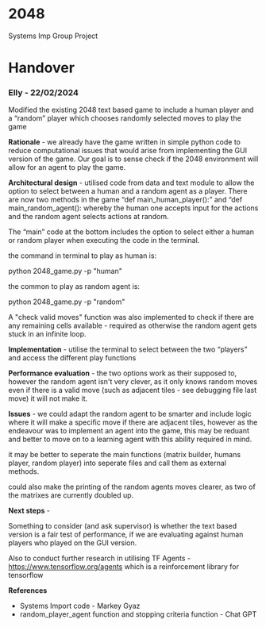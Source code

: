 # 2048
Systems Imp Group Project

# Handover

### Elly - 22/02/2024

Modified the existing 2048 text based game to include a human player and a “random” player which chooses randomly selected moves to play the game 

**Rationale** - we already have the game written in simple python code to reduce computational issues that would arise from implementing the GUI version of the game. Our goal is to sense check if the 2048 environment will allow for an agent to play the game. 

**Architectural design** - utilised code from data and text module to allow the option to select between a human and a random agent as a player. There are now two methods in the game “def main_human_player():” and “def main_random_agent(): whereby the human one accepts input for the actions and the random agent selects actions at random. 

The “main” code at the bottom includes the option to select either a human or random player when executing the code in the terminal.

the command in terminal to play as human is:

python 2048_game.py -p "human" 

the common to play as random agent is:

python 2048_game.py -p "random"

A "check valid moves" function was also implemented to check if there are any remaining cells available - required as otherwise the random agent gets stuck in an infinite loop. 

**Implementation** - utilise the terminal to select between the two “players” and access the different play functions 

**Performance evaluation** - the two options work as their supposed to, however the random agent isn't very clever, as it only knows random moves even if there is a valid move (such as adjacent tiles - see debugging file last move) it will not make it. 

**Issues** - we could adapt the random agent to be smarter and include logic where it will make a specific move if there are adjacent tiles, however as the endeavour was to implement an agent into the game, this may be reduant and better to move on to a learning agent with this ability required in mind.

it may be better to seperate the main functions (matrix builder, humans player, random player) into seperate files and call them as external methods. 

could also make the printing of the random agents moves clearer, as two of the matrixes are currently doubled up. 

**Next steps** - 

Something to consider (and ask supervisor) is whether the text based version is a fair test of performance, if we are evaluating against human players who played on the GUI version. 

Also to conduct further research in utilising TF Agents - https://www.tensorflow.org/agents which is a reinforcement library for tensorflow

**References**

- Systems Import code - Markey Gyaz
- random_player_agent function and stopping criteria function - Chat GPT




